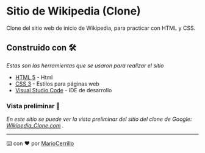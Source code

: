 # Sitio de Wikipedia (Clone)
Clone del sitio web de inicio de Wikipedia, para practicar con HTML y CSS.

## Construido con 🛠️

_Estas son las herramientas que se usaron para realizar el sitio_

* [HTML 5](https://www.w3schools.com/html/default.asp) - Html
* [CSS 3](https://www.w3schools.com/css/default.asp) - Estilos para páginas web
* [Visual Studio Code](https://code.visualstudio.com/) - IDE de desarrollo

### Vista preliminar 🚀

_En este sitio se puede ver la vista preliminar del sitio del clone de Google: [Wikipedia_Clone.com](https://m4lal0.github.io/Wikipedia_Clone/) ._

---
⌨️ con ❤️ por [MarioCerrillo](https://github.com/m4lal0)
